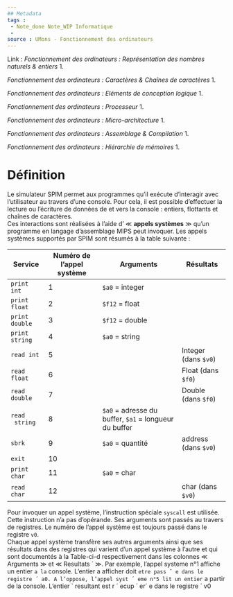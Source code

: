 ```yaml
---
## Metadata
tags : 
 - Note_done Note_WIP Informatique
 - 
source : UMons - Fonctionnement des ordinateurs
---
```


Link :
_Fonctionnement des ordinateurs : Représentation des nombres naturels & entiers_
1.

_Fonctionnement des ordinateurs : Caractères & Chaînes de caractères_
1.

_Fonctionnement des ordinateurs : Eléments de conception logique_
1.

_Fonctionnement des ordinateurs : Processeur_
1.

_Fonctionnement des ordinateurs : Micro-architecture_
1.

_Fonctionnement des ordinateurs : Assemblage & Compilation_
1.

_Fonctionnement des ordinateurs : Hiérarchie de mémoires_
1.

# Définition
Le simulateur SPIM permet aux programmes qu’il exécute d’interagir avec l’utilisateur au travers d’une console. Pour cela, il est possible d’effectuer la lecture ou l’écriture de données de et vers la console : entiers, flottants et chaînes de caractères. 
\
Ces interactions sont réalisées à l’aide d’ ≪ **appels systèmes** ≫ qu’un programme en langage d’assemblage MIPS peut invoquer. Les appels systèmes supportés par SPIM sont résumés à la table suivante :

| Service        | Numéro de l’appel système | Arguments                                             | Résultats            |
| -------------- | ------------------------- | ----------------------------------------------------- | -------------------- |
| `print int`    | 1                         | `$a0` = integer                                       |                      |
| `print float`  | 2                         | `$f12` = float                                        |                      |
| `print double` | 3                         | `$f12` = double                                       |                      |
| `print string` | 4                         | `$a0` = string                                        |                      |
| `read int`     | 5                         |                                                       | Integer (dans `$v0`) |
| `read float`   | 6                         |                                                       | Float (dans `$f0`)   |
| `read double`  | 7                         |                                                       | Double (dans `$f0`)  |
| `read  string` | 8                         | `$a0` = adresse du buffer, `$a1` = longueur du buffer |                      |
| `sbrk`         | 9                         | `$a0` = quantité                                      | address (dans `$v0`) |
| `exit`         | 10                        |                                                       |                      |
| `print char`   | 11                        | `$a0` = char                                          |                      |
| `read char`    | 12                        |                                                       | char (dans `$v0`)    |
Pour invoquer un appel système, l’instruction spéciale `syscall` est utilisée. Cette instruction n’a pas d’opérande. Ses arguments sont passés au travers de registres. Le numéro de l’appel système est toujours passé dans le registre `v0`. 
\
Chaque appel système transfère ses autres arguments ainsi que ses résultats dans des registres qui varient d’un appel système à l’autre et qui sont documentés à la Table-ci-d respectivement dans les colonnes ≪ Arguments ≫ et ≪ Resultats ´ ≫. Par exemple, l’appel systeme n°1 affiche un entier ` a la ` console. L’entier a afficher doit ` etre pass ˆ e dans le registre ´ a0. A l’oppose, l’appel syst ´ eme n°5 lit un entier ` a partir de la console. L’entier ` resultant est r ´ ecup ´ er´ e dans le registre ´ v0